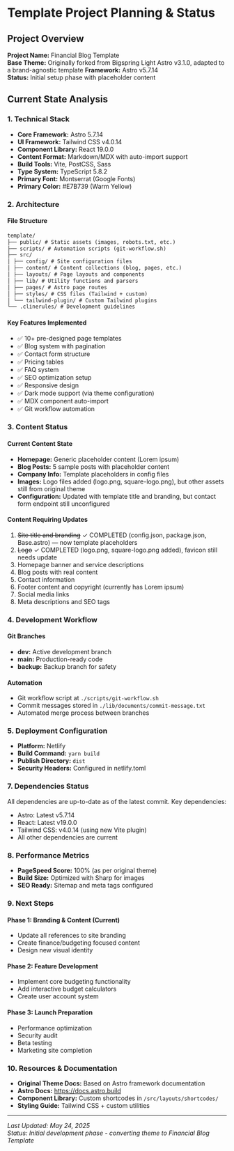 # Template Project Planning & Status

## Project Overview

**Project Name:** Financial Blog Template  
**Base Theme:** Originally forked from Bigspring Light Astro v3.1.0, adapted to a brand-agnostic template
**Framework:** Astro v5.7.14  
**Status:** Initial setup phase with placeholder content

## Current State Analysis

### 1. Technical Stack

- **Core Framework:** Astro 5.7.14
- **UI Framework:** Tailwind CSS v4.0.14
- **Component Library:** React 19.0.0
- **Content Format:** Markdown/MDX with auto-import support
- **Build Tools:** Vite, PostCSS, Sass
- **Type System:** TypeScript 5.8.2
- **Primary Font:** Montserrat (Google Fonts)
- **Primary Color:** #E7B739 (Warm Yellow)

### 2. Architecture

#### File Structure

```markdown
template/
├── public/ # Static assets (images, robots.txt, etc.)
├── scripts/ # Automation scripts (git-workflow.sh)
├── src/
│ ├── config/ # Site configuration files
│ ├── content/ # Content collections (blog, pages, etc.)
│ ├── layouts/ # Page layouts and components
│ ├── lib/ # Utility functions and parsers
│ ├── pages/ # Astro page routes
│ ├── styles/ # CSS files (Tailwind + custom)
│ └── tailwind-plugin/ # Custom Tailwind plugins
└── .clinerules/ # Development guidelines
```

#### Key Features Implemented

- ✅ 10+ pre-designed page templates
- ✅ Blog system with pagination
- ✅ Contact form structure
- ✅ Pricing tables
- ✅ FAQ system
- ✅ SEO optimization setup
- ✅ Responsive design
- ✅ Dark mode support (via theme configuration)
- ✅ MDX component auto-import
- ✅ Git workflow automation

### 3. Content Status

#### Current Content State

- **Homepage:** Generic placeholder content (Lorem ipsum)
- **Blog Posts:** 5 sample posts with placeholder content
- **Company Info:** Template placeholders in config files
- **Images:** Logo files added (logo.png, square-logo.png), but other assets still from original theme
- **Configuration:** Updated with template title and branding, but contact form endpoint still unconfigured

#### Content Requiring Updates

1. ~~Site title and branding~~ ✓ COMPLETED (config.json, package.json, Base.astro) — now template placeholders
2. ~~Logo~~ ✓ COMPLETED (logo.png, square-logo.png added), favicon still needs update
3. Homepage banner and service descriptions
4. Blog posts with real content
5. Contact information
6. Footer content and copyright (currently has Lorem ipsum)
7. Social media links
8. Meta descriptions and SEO tags

### 4. Development Workflow

#### Git Branches

- **dev:** Active development branch
- **main:** Production-ready code
- **backup:** Backup branch for safety

#### Automation

- Git workflow script at `./scripts/git-workflow.sh`
- Commit messages stored in `./lib/documents/commit-message.txt`
- Automated merge process between branches

### 5. Deployment Configuration

- **Platform:** Netlify
- **Build Command:** `yarn build`
- **Publish Directory:** `dist`
- **Security Headers:** Configured in netlify.toml

### 7. Dependencies Status

All dependencies are up-to-date as of the latest commit. Key dependencies:

- Astro: Latest v5.7.14
- React: Latest v19.0.0
- Tailwind CSS: v4.0.14 (using new Vite plugin)
- All other dependencies are current

### 8. Performance Metrics

- **PageSpeed Score:** 100% (as per original theme)
- **Build Size:** Optimized with Sharp for images
- **SEO Ready:** Sitemap and meta tags configured

### 9. Next Steps

#### Phase 1: Branding & Content (Current)

- Update all references to site branding
- Create finance/budgeting focused content
- Design new visual identity

#### Phase 2: Feature Development

- Implement core budgeting functionality
- Add interactive budget calculators
- Create user account system

#### Phase 3: Launch Preparation

- Performance optimization
- Security audit
- Beta testing
- Marketing site completion

### 10. Resources & Documentation

- **Original Theme Docs:** Based on Astro framework documentation
- **Astro Docs:** <https://docs.astro.build>
- **Component Library:** Custom shortcodes in `/src/layouts/shortcodes/`
- **Styling Guide:** Tailwind CSS + custom utilities

---

_Last Updated: May 24, 2025_  
_Status: Initial development phase - converting theme to Financial Blog Template_
